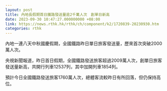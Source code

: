 ```yaml
---
layout: post
title: 內地長假期首日鐵路發送量逾2千萬人次　創單日新高
date: 2023-09-30 10:47:27.000000000 +08:00
link: https://news.rthk.hk/rthk/ch/component/k2/1720839-20230930.htm
categories: rthk
---
```


內地一連八天中秋國慶假期，全國鐵路昨日單日旅客發送量，歷來首次突破2000萬人次。

央視新聞報道，昨日首日假期，全國鐵路發送旅客超過2009萬人次，創單日旅客發送量新高，共開行列車12537列，其中加開列車1854列。

預計今日全國鐵路發送旅客1760萬人次，總體客流較昨日有所回落，但仍保持高位。
